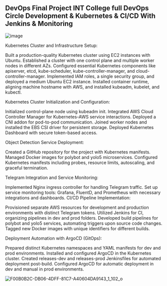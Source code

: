 ## DevOps Final Project INT College full DevOps Circle Development & Kubernetes & CI/CD With Jenkins & Monitoring

![image](https://github.com/AmiranIV/CICD-Final-Project/assets/109898333/af61928b-b7da-4f75-b819-76094d732dd7)

Kubernetes Cluster and Infrastructure Setup:

Built a production-quality Kubernetes cluster using EC2 instances with Ubuntu.
Established a cluster with one control plane and multiple worker nodes in different AZs.
Configured essential Kubernetes components like apiserver, etcd, kube-scheduler, kube-controller-manager, and cloud-controller-manager.
Implemented IAM roles, a single security group, and deployed a medium Ubuntu EC2 instance.
Installed container runtime, aligning machine hostname with AWS, and installed kubeadm, kubelet, and kubectl.


Kubernetes Cluster Initialization and Configuration:

Initialized control-plane node using kubeadm init.
Integrated AWS Cloud Controller Manager for Kubernetes-AWS service interactions.
Deployed a CNI addon for pod-to-pod communication.
Joined worker nodes and installed the EBS CSI driver for persistent storage.
Deployed Kubernetes Dashboard with secure token-based access.


Object Detection Service Deployment:

Created a GitHub repository for the project with Kubernetes manifests.
Managed Docker images for polybot and yolo5 microservices.
Configured Kubernetes manifests including probes, resource limits, autoscaling, and graceful termination.


Telegram Integration and Service Monitoring:

Implemented Nginx ingress controller for handling Telegram traffic.
Set up service monitoring tools: Grafana, FluentD, and Prometheus with necessary integrations and dashboards.
CI/CD Pipeline Implementation:

Provisioned separate AWS resources for development and production environments with distinct Telegram tokens.
Utilized Jenkins for CI, organizing pipelines in dev and prod folders.
Developed build pipelines for polybot and yolo5 services, automating triggers upon source code changes.
Tagged new Docker images with unique identifiers for different builds.

Deployment Automation with ArgoCD (GitOps):

Prepared distinct Kubernetes namespaces and YAML manifests for dev and prod environments.
Installed and configured ArgoCD in the Kubernetes cluster.
Created releases-dev and releases-prod Jenkinsfiles for automated deployment post-build.
Configured ArgoCD for automatic deployment in dev and manual in prod environments.


![F00B0B2C-DB06-4DFF-81C7-A40604DA9143_1_102_o](https://github.com/AmiranIV/CICD-Final-Project/assets/109898333/2df99812-0849-4798-850c-90e8b49b17c0)

